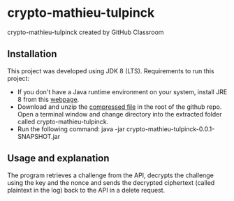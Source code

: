 # crypto-mathieu-tulpinck
crypto-mathieu-tulpinck created by GitHub Classroom

## Installation

This project was developed using JDK 8 (LTS). Requirements to run this project:

- If you don't have a Java runtime environment on your system, install JRE 8 from this [webpage](https://www.java.com/en/download/).
- Download and unzip the [compressed file](https://github.com/EHB-TI/crypto-mathieu-tulpinck/blob/main/crypto-mathieu-tulpinck.zip) in the root of the github repo. Open a terminal window and change directory into the extracted folder called crypto-mathieu-tulpinck.
- Run the following command: java -jar crypto-mathieu-tulpinck-0.0.1-SNAPSHOT.jar

## Usage and explanation

The program retrieves a challenge from the API, decrypts the challenge using the key and the nonce and sends the decrypted ciphertext (called plaintext in the log) back to the API in a delete request.
